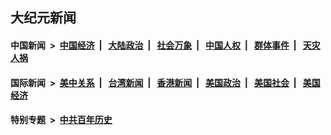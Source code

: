 ## 大纪元新闻

#### 中国新闻 &nbsp;>&nbsp; [中国经济](indexes/ncid283/README.md?06301645) &nbsp;| &nbsp; [大陆政治](indexes/ncid277/README.md?06301645) &nbsp;| &nbsp; [社会万象](indexes/ncid282/README.md?06301645) &nbsp;| &nbsp; [中国人权](indexes/ncid278/README.md?06301645) &nbsp;| &nbsp; [群体事件](indexes/ncid279/README.md?06301645) &nbsp;| &nbsp; [天灾人祸](indexes/ncid280/README.md?06301645)

#### 国际新闻 &nbsp;>&nbsp; [美中关系](indexes/nf1412576/README.md?06301645) &nbsp;| &nbsp; [台湾新闻](indexes/ncid1349361/README.md?06301645) &nbsp;| &nbsp; [香港新闻](indexes/ncid1349362/README.md?06301645) &nbsp;| &nbsp; [美国政治](indexes/ncid1078159/README.md?06301645) &nbsp;| &nbsp; [美国社会](indexes/ncid1078160/README.md?06301645) &nbsp;| &nbsp; [美国经济](indexes/ncid1078158/README.md?06301645)

#### 特别专题 &nbsp;>&nbsp; [中共百年历史](https://github.com/easy2view/epoch-special/blob/master/README.md?06301645)  
